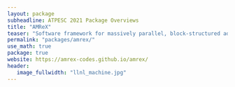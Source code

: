 ```yaml
---
layout: package
subheadline: ATPESC 2021 Package Overviews
title: "AMReX"
teaser: "Software framework for massively parallel, block-structured adaptive mesh refinement (AMR) applications"
permalink: "packages/amrex/"
use_math: true
package: true
website: https://amrex-codes.github.io/amrex/
header:
   image_fullwidth: "llnl_machine.jpg"
---
```

